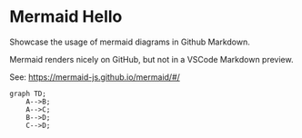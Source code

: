 # Mermaid Hello
Showcase the usage of mermaid diagrams in Github Markdown.

Mermaid renders nicely on GitHub, but not in a VSCode Markdown preview.

See: https://mermaid-js.github.io/mermaid/#/

```mermaid
graph TD;
    A-->B;
    A-->C;
    B-->D;
    C-->D;
```
